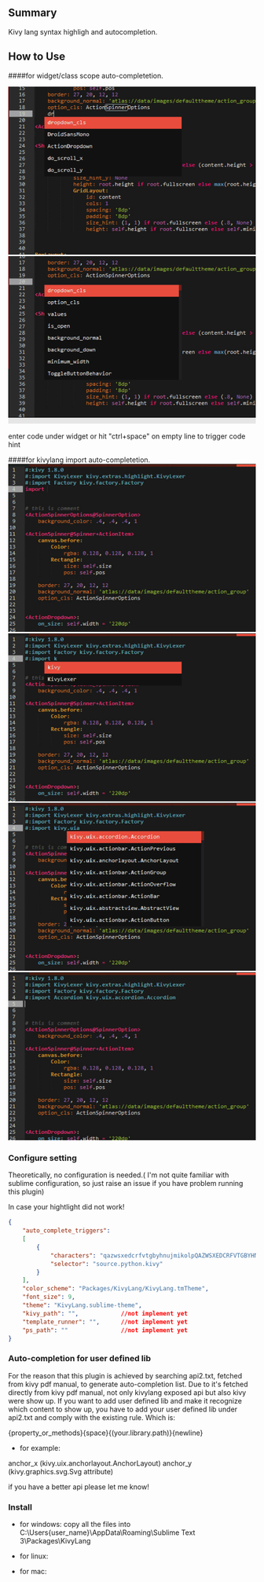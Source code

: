 ## Summary
Kivy lang syntax highligh and autocompletion.


## How to Use
####for widget/class scope auto-completetion.

![alt tag](scope1.png) ![alt tag](scope2.png)

enter code under widget or hit "ctrl+space" on empty line to trigger code hint


####for kivylang import auto-completetion.
![alt tag](import1.png) ![alt tag](import2.png) ![alt tag](import3.png) ![alt tag](import4.png) 


### Configure setting
Theoretically, no configuration is needed.( I'm not quite familiar with sublime configuration, so just raise an issue if you have problem running this plugin)

In case your hightlight did not work!

```json
{
    "auto_complete_triggers":
    [
        {
            "characters": "qazwsxedcrfvtgbyhnujmikolpQAZWSXEDCRFVTGBYHNUJMIKOLP.\n ",
            "selector": "source.python.kivy"
        }
    ],
    "color_scheme": "Packages/KivyLang/KivyLang.tmTheme",
    "font_size": 9,
    "theme": "KivyLang.sublime-theme",
    "kivy_path": "",            //not implement yet
    "template_runner": "",      //not implement yet
    "ps_path": ""               //not implement yet
}

```

### Auto-completion for user defined lib
For the reason that this plugin is achieved by searching api2.txt, fetched from kivy pdf manual, to generate auto-completion list. Due to it's fetched directly from kivy pdf manual, not only kivylang exposed api but also kivy were show up. If you want to add user defined lib and make it recognize which content to show up, you have to add your user defined lib under api2.txt and comply with the existing rule. Which is:

{property_or_methods}{space}{(your.library.path)}{newline}
- for example:

anchor_x (kivy.uix.anchorlayout.AnchorLayout)
anchor_y (kivy.graphics.svg.Svg attribute)

if you have a better api please let me know!




### Install
* for windows:
    copy all the files into C:\Users\{user_name}\AppData\Roaming\Sublime Text 3\Packages\KivyLang

* for linux:

* for mac:
